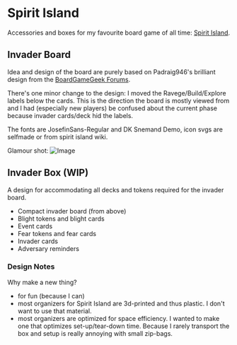 # Spirit Island

Accessories and boxes for my favourite board game of all time: [Spirit Island](https://boardgamegeek.com/boardgame/162886/spirit-island). 

## Invader Board
Idea and design of the board are purely based on Padraig946's brilliant design from the [BoardGameGeek Forums](https://boardgamegeek.com/filepage/245054/spirit-island-compact-invader-board).

There's one minor change to the design: I moved the Ravege/Build/Explore labels below the cards. This is the direction the board is mostly viewed from and I had (especially new players) be confused about the current phase because invader cards/deck hid the labels.

The fonts are JosefinSans-Regular and DK Snemand Demo, icon svgs are selfmade or from spirit island wiki.

Glamour shot:
![Image](WoodenInvaderBoard.png)

## Invader Box (WIP)

A design for accommodating all decks and tokens required for the invader board.

* Compact invader board (from above)
* Blight tokens and blight cards
* Event cards
* Fear tokens and fear cards
* Invader cards
* Adversary reminders

### Design Notes ###

Why make a new thing?
* for fun (because I can)
* most organizers for Spirit Island are 3d-printed and thus plastic. I don't want to use that material.
* most organizers are optimized for space efficiency. I wanted to make one that optimizes set-up/tear-down time. Because I rarely transport the box and setup is really annoying with small zip-bags.  